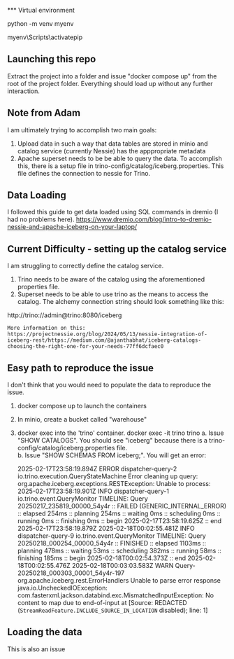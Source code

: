 

*** Virtual environment

python -m venv myenv

myenv\Scripts\activatepip

## Launching this repo
Extract the project into a folder and issue "docker compose up" from the root of the project folder.  Everything should load up without any further interaction.


## Note from Adam

I am ultimately trying to accomplish two main goals:

1. Upload data in such a way that data tables are stored in minio and catalog service (currently Nessie) has the apppropriate metadata
2. Apache superset needs to be be able to query the data.  To accomplish this, there is a setup file in trino-config/catalog/iceberg.properties.  This file defines the connection to nessie for Trino.

## Data Loading
I followed this guide to get data loaded using SQL commands in dremio (I had no problems here).  https://www.dremio.com/blog/intro-to-dremio-nessie-and-apache-iceberg-on-your-laptop/

## Current Difficulty - setting up the catalog service
I am struggling to correctly define the catalog service. 
   1. Trino needs to be aware of the catalog using the aforementioned properties file.  
   2. Superset needs to be able to use trino as the means to access the catalog.   The alchemy connection string should look something like this:

   http://trino://admin@trino:8080/iceberg

    More information on this:  
    https://projectnessie.org/blog/2024/05/13/nessie-integration-of-iceberg-rest/https://medium.com/@ajanthabhat/iceberg-catalogs-choosing-the-right-one-for-your-needs-77ff6dcfaec0


## Easy path to reproduce the issue
I don't think that you would need to populate the data to reproduce the issue.

1.  docker compose up to launch the containers
2.  In minio, create a bucket called "warehouse"
3.  docker exec into the 'trino' container.   docker exec -it trino trino
    a. Issue "SHOW CATALOGS".  You should see "iceberg" because there is a trino-config/catalog/iceberg.properties file.   
    b. Issue "SHOW SCHEMAS FROM iceberg;".  You will get an error:

    2025-02-17T23:58:19.894Z        ERROR   dispatcher-query-2      io.trino.execution.QueryStateMachine    Error cleaning up query: org.apache.iceberg.exceptions.RESTException: Unable to process:
2025-02-17T23:58:19.901Z        INFO    dispatcher-query-1      io.trino.event.QueryMonitor     TIMELINE: Query 20250217_235819_00000_54y4r :: FAILED (GENERIC_INTERNAL_ERROR) :: elapsed 254ms :: planning 254ms :: waiting 0ms :: scheduling 0ms :: running 0ms :: finishing 0ms :: begin 2025-02-17T23:58:19.625Z :: end 2025-02-17T23:58:19.879Z
2025-02-18T00:02:55.481Z        INFO    dispatcher-query-9      io.trino.event.QueryMonitor     TIMELINE: Query 20250218_000254_00000_54y4r :: FINISHED :: elapsed 1103ms :: planning 478ms :: waiting 53ms :: scheduling 382ms :: running 58ms :: finishing 185ms :: begin 2025-02-18T00:02:54.373Z :: end 2025-02-18T00:02:55.476Z
2025-02-18T00:03:03.583Z        WARN    Query-20250218_000303_00001_54y4r-197   org.apache.iceberg.rest.ErrorHandlers  Unable to parse error response
java.io.UncheckedIOException: com.fasterxml.jackson.databind.exc.MismatchedInputException: No content to map due to end-of-input
 at [Source: REDACTED (`StreamReadFeature.INCLUDE_SOURCE_IN_LOCATION` disabled); line: 1]

 ## Loading the data

 This is also an issue